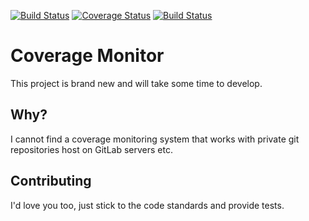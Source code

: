 [![Build Status](https://travis-ci.org/exceptionyard/coverage-monitor.svg)](https://travis-ci.org/exceptionyard/coverage-monitor)
[![Coverage Status](https://coveralls.io/repos/exceptionyard/coverage-monitor/badge.svg?branch=master&service=github)](https://coveralls.io/github/exceptionyard/coverage-monitor?branch=master)
[![Build Status](https://scrutinizer-ci.com/g/exceptionyard/coverage-monitor/badges/build.png?b=master)](https://scrutinizer-ci.com/g/exceptionyard/coverage-monitor/build-status/master)

# Coverage Monitor

This project is brand new and will take some time to develop.

## Why?

I cannot find a coverage monitoring system that works with private git repositories host on GitLab servers etc.

## Contributing

I'd love you too, just stick to the code standards and provide tests.

